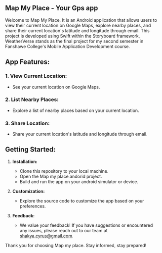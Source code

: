 
## Map My Place - Your Gps app
Welcome to Map My Place, It is an Android application that allows users to view their current location on Google Maps, explore nearby places, and share their current location's latitude and longitude through email. This project is developed using Swift within the Storyboard framework, WeatherVerse stands as the final project for my second semester in Fanshawe College's Mobile Application Development course.

## App Features:

### 1. View Current Location:
-  See your current location on Google Maps.
  
### 2. List Nearby Places:
- Explore a list of nearby places based on your current location.
  
### 3. Share Location:
- Share your current location's latitude and longitude through email.

## Getting Started:

1. **Installation:**
    - Clone this repository to your local machine.
    - Open the Map my place andorid project.
    - Build and run the app on your android simulator or device.

2. **Customization:**
    - Explore the source code to customize the app based on your preferences.

3. **Feedback:**
    - We value your feedback! If you have suggestions or encountered any issues, please reach out to our team at [shakya.cyrus@gmail.com](mailto:shakya.cyrus@gmail.com).

Thank you for choosing Map my place. Stay informed, stay prepared!
